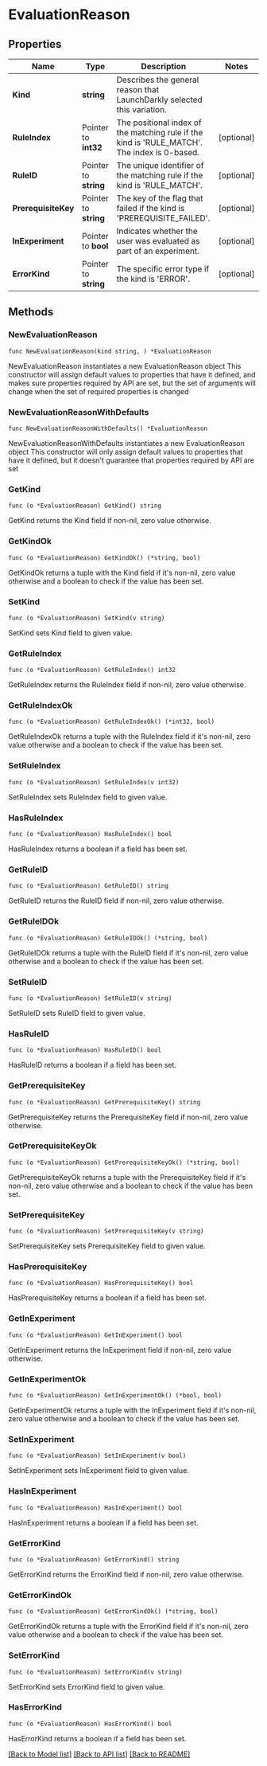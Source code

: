 # EvaluationReason

## Properties

Name | Type | Description | Notes
------------ | ------------- | ------------- | -------------
**Kind** | **string** | Describes the general reason that LaunchDarkly selected this variation. | 
**RuleIndex** | Pointer to **int32** | The positional index of the matching rule if the kind is &#39;RULE_MATCH&#39;. The index is 0-based. | [optional] 
**RuleID** | Pointer to **string** | The unique identifier of the matching rule if the kind is &#39;RULE_MATCH&#39;. | [optional] 
**PrerequisiteKey** | Pointer to **string** | The key of the flag that failed if the kind is &#39;PREREQUISITE_FAILED&#39;. | [optional] 
**InExperiment** | Pointer to **bool** | Indicates whether the user was evaluated as part of an experiment. | [optional] 
**ErrorKind** | Pointer to **string** | The specific error type if the kind is &#39;ERROR&#39;. | [optional] 

## Methods

### NewEvaluationReason

`func NewEvaluationReason(kind string, ) *EvaluationReason`

NewEvaluationReason instantiates a new EvaluationReason object
This constructor will assign default values to properties that have it defined,
and makes sure properties required by API are set, but the set of arguments
will change when the set of required properties is changed

### NewEvaluationReasonWithDefaults

`func NewEvaluationReasonWithDefaults() *EvaluationReason`

NewEvaluationReasonWithDefaults instantiates a new EvaluationReason object
This constructor will only assign default values to properties that have it defined,
but it doesn't guarantee that properties required by API are set

### GetKind

`func (o *EvaluationReason) GetKind() string`

GetKind returns the Kind field if non-nil, zero value otherwise.

### GetKindOk

`func (o *EvaluationReason) GetKindOk() (*string, bool)`

GetKindOk returns a tuple with the Kind field if it's non-nil, zero value otherwise
and a boolean to check if the value has been set.

### SetKind

`func (o *EvaluationReason) SetKind(v string)`

SetKind sets Kind field to given value.


### GetRuleIndex

`func (o *EvaluationReason) GetRuleIndex() int32`

GetRuleIndex returns the RuleIndex field if non-nil, zero value otherwise.

### GetRuleIndexOk

`func (o *EvaluationReason) GetRuleIndexOk() (*int32, bool)`

GetRuleIndexOk returns a tuple with the RuleIndex field if it's non-nil, zero value otherwise
and a boolean to check if the value has been set.

### SetRuleIndex

`func (o *EvaluationReason) SetRuleIndex(v int32)`

SetRuleIndex sets RuleIndex field to given value.

### HasRuleIndex

`func (o *EvaluationReason) HasRuleIndex() bool`

HasRuleIndex returns a boolean if a field has been set.

### GetRuleID

`func (o *EvaluationReason) GetRuleID() string`

GetRuleID returns the RuleID field if non-nil, zero value otherwise.

### GetRuleIDOk

`func (o *EvaluationReason) GetRuleIDOk() (*string, bool)`

GetRuleIDOk returns a tuple with the RuleID field if it's non-nil, zero value otherwise
and a boolean to check if the value has been set.

### SetRuleID

`func (o *EvaluationReason) SetRuleID(v string)`

SetRuleID sets RuleID field to given value.

### HasRuleID

`func (o *EvaluationReason) HasRuleID() bool`

HasRuleID returns a boolean if a field has been set.

### GetPrerequisiteKey

`func (o *EvaluationReason) GetPrerequisiteKey() string`

GetPrerequisiteKey returns the PrerequisiteKey field if non-nil, zero value otherwise.

### GetPrerequisiteKeyOk

`func (o *EvaluationReason) GetPrerequisiteKeyOk() (*string, bool)`

GetPrerequisiteKeyOk returns a tuple with the PrerequisiteKey field if it's non-nil, zero value otherwise
and a boolean to check if the value has been set.

### SetPrerequisiteKey

`func (o *EvaluationReason) SetPrerequisiteKey(v string)`

SetPrerequisiteKey sets PrerequisiteKey field to given value.

### HasPrerequisiteKey

`func (o *EvaluationReason) HasPrerequisiteKey() bool`

HasPrerequisiteKey returns a boolean if a field has been set.

### GetInExperiment

`func (o *EvaluationReason) GetInExperiment() bool`

GetInExperiment returns the InExperiment field if non-nil, zero value otherwise.

### GetInExperimentOk

`func (o *EvaluationReason) GetInExperimentOk() (*bool, bool)`

GetInExperimentOk returns a tuple with the InExperiment field if it's non-nil, zero value otherwise
and a boolean to check if the value has been set.

### SetInExperiment

`func (o *EvaluationReason) SetInExperiment(v bool)`

SetInExperiment sets InExperiment field to given value.

### HasInExperiment

`func (o *EvaluationReason) HasInExperiment() bool`

HasInExperiment returns a boolean if a field has been set.

### GetErrorKind

`func (o *EvaluationReason) GetErrorKind() string`

GetErrorKind returns the ErrorKind field if non-nil, zero value otherwise.

### GetErrorKindOk

`func (o *EvaluationReason) GetErrorKindOk() (*string, bool)`

GetErrorKindOk returns a tuple with the ErrorKind field if it's non-nil, zero value otherwise
and a boolean to check if the value has been set.

### SetErrorKind

`func (o *EvaluationReason) SetErrorKind(v string)`

SetErrorKind sets ErrorKind field to given value.

### HasErrorKind

`func (o *EvaluationReason) HasErrorKind() bool`

HasErrorKind returns a boolean if a field has been set.


[[Back to Model list]](../README.md#documentation-for-models) [[Back to API list]](../README.md#documentation-for-api-endpoints) [[Back to README]](../README.md)


